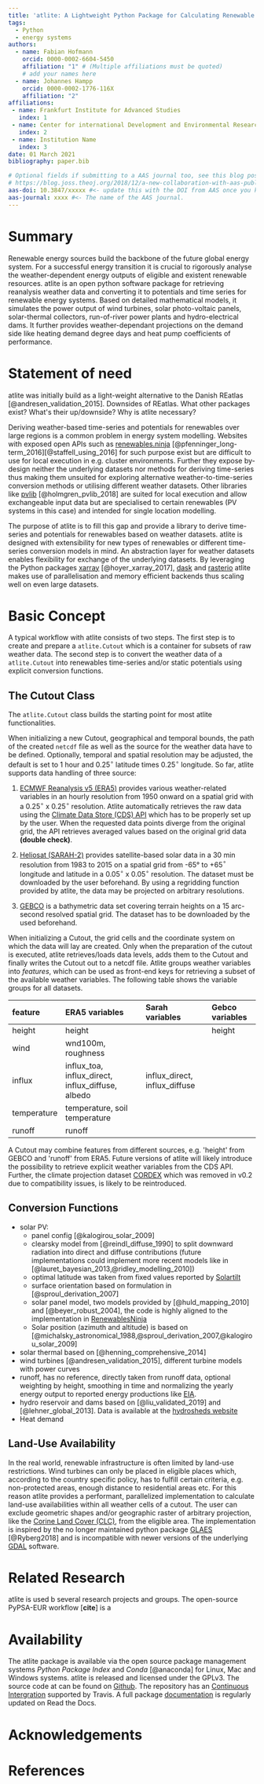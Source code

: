 ```yaml
---
title: 'atlite: A Lightweight Python Package for Calculating Renewable Power Potentials and Time-Series'
tags:
  - Python
  - energy systems
authors:
  - name: Fabian Hofmann
    orcid: 0000-0002-6604-5450
    affiliation: "1" # (Multiple affiliations must be quoted)
    # add your names here
  - name: Johannes Hampp
    orcid: 0000-0002-1776-116X
    affiliation: "2"
affiliations:
 - name: Frankfurt Institute for Advanced Studies
   index: 1
 - name: Center for international Development and Environmental Research (ZEU), Justus-Liebig University Giessen
   index: 2
 - name: Institution Name
   index: 3
date: 01 March 2021
bibliography: paper.bib

# Optional fields if submitting to a AAS journal too, see this blog post:
# https://blog.joss.theoj.org/2018/12/a-new-collaboration-with-aas-publishing
aas-doi: 10.3847/xxxxx #<- update this with the DOI from AAS once you know it.
aas-journal: xxxx #<- The name of the AAS journal.
---
```


<!-- See https://joss.readthedocs.io/en/latest/submitting.html for all details -->
<!-- compile with 

pandoc --citeproc -s paper.md -o paper.pdf  

 -->

# Summary
<!-- Change whatever you want -->

Renewable energy sources build the backbone of the future global energy system. For a successful energy transition it is crucial to rigorously analyse the weather-dependent energy outputs of eligible and existent renewable resources. atlite is an open python software package for retrieving reanalysis weather data and converting it to potentials and time series for renewable energy systems. Based on detailed mathematical models, it simulates the power output of wind turbines, solar photo-voltaic panels, solar-thermal collectors, run-of-river power plants and hydro-electrical dams. It further provides weather-dependant projections on the demand side like heating demand degree days and heat pump coefficients of performance.


# Statement of need


<!-- context of atlite -->
<!-- FABIAN NEUMANN -->
atlite was initially build as a light-weight alternative to the Danish REatlas [@andresen_validation_2015]. Downsides of REatlas.  What other packages exist?  What's their up/downside? Why is atlite necessary? 

<!-- software/packages and implementation -->
<!-- JOHANNES -->
Deriving weather-based time-series and potentials for renewables over large regions is a common problem in energy system modelling.
Websites with exposed open APIs such as [renewables.ninja](https://www.renewables.ninja) [@pfenninger_long-term_2016][@staffell_using_2016] for such purpose exist but are difficult to use for local execution in e.g. cluster environments.
Further they expose by-design neither the underlying datasets nor methods for deriving time-series thus making them unsuited for exploring alternative weather-to-time-series conversion methods or utilising different weather datasets.
Other libraries like [pvlib](https://github.com/pvlib/pvlib-python) [@holmgren_pvlib_2018] are suited for local execution and allow exchangeable input
data but are specialised to certain renewables (PV systems in this case) and intended for single location modelling.

The purpose of atlite is to fill this gap and provide a library to derive time-series and potentials for renewables based on weather datasets.
atlite is designed with extensibility for new types of renewables or different time-series conversion models in mind.
An abstraction layer for weather datasets enables flexibility for exchange of the underlying datasets.
By leveraging the Python packages [xarray](https://xarray.pydata.org/en/stable/) [@hoyer_xarray_2017],
[dask](https://docs.dask.org/en/latest/) and [rasterio](https://rasterio.readthedocs.io/en/latest/) atlite makes use of parallelisation
and memory efficient backends thus scaling well on even large datasets.

# Basic Concept

A typical workflow with atlite consists of two steps. The first step is to create and prepare a `atlite.Cutout` which is a container for subsets of raw weather data. The second step is to convert the weather data of a `atlite.Cutout` into renewables time-series and/or static potentials using explicit conversion functions.

<!-- Figures can be included like this:
![Caption for example figure.\label{fig:example}](figure.png)
and referenced from text using \autoref{fig:example}.

Figure sizes can be customized by adding an optional second parameter:
![Caption for example figure.](figure.png){ width=20% } -->



## The Cutout Class
<!-- FABIAN H -->


The `atlite.Cutout` class builds the starting point for most atlite functionalities. 
<!--It contains a temporal and spatial subset of a weather dataset which is used to derive time-series for renewable technologies. 
-->
When initializing a new Cutout, geographical and temporal bounds, the path of the created `netcdf` file as well as the source for the weather data have to be defined. Optionally, temporal and spatial resolution may be adjusted, the default is set to 1 hour and 0.25$^\circ$ latitude times 0.25$^\circ$ longitude. So far, atlite supports data handling of three source: 

1. [ECMWF Reanalysis v5 (ERA5)](https://www.ecmwf.int/en/forecasts/dataset/ecmwf-reanalysis-v5) provides various weather-related variables in an hourly resolution from 1950 onward on a spatial grid with a 0.25$^\circ$ x 0.25$^\circ$ resolution. Atlite automatically retrieves the raw data using the [Climate Data Store (CDS) API](https://cds.climate.copernicus.eu/#!/home) which has to be properly set up by the user. When the requested data points diverge from the original grid, the API retrieves averaged values based on the original grid data **(double check)**. 

2. [Heliosat (SARAH-2)](https://wui.cmsaf.eu/safira/action/viewDoiDetails?acronym=SARAH_V002) provides satellite-based solar data in a 30 min resolution from 1983 to 2015 on a spatial grid from -65° to +65$^\circ$ longitude and latitude in a 0.05$^\circ$ x 0.05$^\circ$ resolution. The dataset must be downloaded by the user beforehand. By using a regridding function provided by atlite, the data may be projected on arbitrary resolutions. 

3. [GEBCO](https://www.gebco.net/data_and_products/gridded_bathymetry_data/) is a bathymetric data set covering terrain heights on a 15 arc-second resolved spatial grid. The dataset has to be downloaded by the used beforehand. 

When initializing a Cutout, the grid cells and the coordinate system on which the data will lay are created. Only when the preparation of the cutout is executed, atlite retrieves/loads data levels, adds them to the Cutout and finally writes the Cutout out to a netcdf file. 
Atlite groups weather variables into *features*, which can be used as front-end keys for retrieving a subset of the available weather variables. The following table shows the variable groups for all datasets.


|   feature   |                    ERA5 variables                    |         Sarah variables          | Gebco variables |
| :---------- | :--------------------------------------------------- | :------------------------------- | :-------------- |
| height      | height                                               |                                  | height          |
| wind        | wnd100m, roughness                                   |                                  |                 |
| influx      | influx\_toa, influx\_direct, influx\_diffuse, albedo | influx\_direct,  influx\_diffuse |                 |
| temperature | temperature, soil temperature                        |                                  |                 |
| runoff      | runoff                                               |                                  |                 |


A Cutout may combine features from different sources, e.g. 'height' from GEBCO and 'runoff' from ERA5. Future versions of atlite will likely introduce the possibility to retrieve explicit weather variables from the CDS API. Further, the climate projection dataset [CORDEX](https://rcmes.jpl.nasa.gov/content/cordex) which was removed in v0.2 due to compatibility issues, is likely to be reintroduced. 


## Conversion Functions
<!-- JOHANNES -->

<!-- TODO
    * Conversion functions; Ich habe schon mal alle Referenzen rausgesucht. Eigentlich muss man die Stichpunkte nur vertextlichen. Es wäre es schön eine Tabelle mit vorgefertigten Wind turbines und Panel Konfigurationen zu haben.
 -->

* solar PV: 
  * panel config [@kalogirou_solar_2009] 
  * clearsky model from [@reindl_diffuse_1990] to split downward radiation into direct and diffuse contributions (future implementations could implement more recent models like in [@lauret_bayesian_2013,@ridley_modelling_2010])
  * optimal latitude was taken from fixed values reported by [Solartilt](http://www.solarpaneltilt.com/#fixed)
  * surface orientation based on formulation in [@sproul_derivation_2007]
  * solar panel model, two models provided by [@huld_mapping_2010] and [@beyer_robust_2004], the code is highly aligned to the implementation in [RenewablesNinja](https://github.com/renewables-ninja/gsee/blob/master/gsee/pv.py)
  * Solar position (azimuth and altitude) is based on [@michalsky_astronomical_1988,@sproul_derivation_2007,@kalogirou_solar_2009] 
* solar thermal based on [@henning_comprehensive_2014]
* wind turbines [@andresen_validation_2015], different turbine models with power curves
* runoff, has no reference, directly taken from runoff data, optional weighting by height, smoothing in time and normalizing the yearly energy output to reported energy productions like [EIA](https://www.eia.gov/international/data/world).  
* hydro reservoir and dams based on [@liu_validated_2019] and [@lehner_global_2013]. Data is available at
    the [hydrosheds website](www.hydrosheds.org)
* Heat demand 

## Land-Use Availability
<!-- FABIAN HOFMANN -->

In the real world, renewable infrastructure is often limited by land-use restrictions. Wind turbines can only be placed in eligible places which, according to the country specific policy, has to fulfill certain criteria, e.g. non-protected areas, enough distance to residential areas etc. For this reason atlite provides a performant, parallelized implementation to calculate land-use availabilities within all weather cells of a cutout. The user can exclude geometric shapes and/or geographic raster of arbitrary projection, like the [Corine Land Cover (CLC)](https://land.copernicus.eu/pan-european/corine-land-cover), from the eligible area.
The implementation is inspired by the no longer maintained python package [GLAES](https://github.com/FZJ-IEK3-VSA/glaes) [@Ryberg2018]
and is incompatible with newer versions of the underlying [GDAL](https://gdal.org/index.html) software.

    


# Related Research 
<!-- FABIAN NEUMANN -->


atlite is used b several research projects and groups. The open-source PyPSA-EUR workflow [**cite**] is a   




# Availability
<!-- WHO EVER WANTS -->

The atlite package is available via the open source package management systems *Python Package Index* and *Conda* [@anaconda] for Linux, Mac and Windows systems. atlite is released and licensed under the GPLv3. The source code at can be found on [Github](https://github.com/PyPSA/atlite). The repository has an [Continuous Intergration](https://travis-ci.org/github/PyPSA/atlite) supported by Travis. A full package [documentation](https://atlite.readthedocs.io/en/master/?badge=master) is regularly updated on Read the Docs.  


# Acknowledgements
<!-- WHO EVER WANTS -->


# References